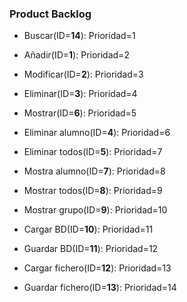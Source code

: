 ### Product Backlog

* Buscar(ID=**14**): Prioridad=1

* Añadir(ID=**1**): Prioridad=2

* Modificar(ID=**2**): Prioridad=3

* Eliminar(ID=**3**): Prioridad=4

* Mostrar(ID=**6**): Prioridad=5

* Eliminar alumno(ID=**4**): Prioridad=6

* Eliminar todos(ID=**5**): Prioridad=7

* Mostra alumno(ID=**7**): Prioridad=8

* Mostrar todos(ID=**8**): Prioridad=9

* Mostrar grupo(ID=**9**): Prioridad=10

* Cargar BD(ID=**10**): Prioridad=11

* Guardar BD(ID=**11**): Prioridad=12

* Cargar fichero(ID=**12**): Prioridad=13

* Guardar fichero(ID=**13**): Prioridad=14
